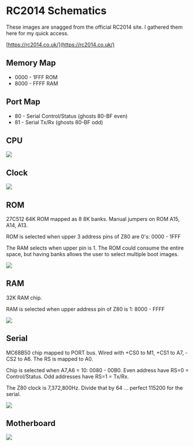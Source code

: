 # RC2014 Schematics

These images are snagged from the official RC2014 site. I gathered them here for my quick access.

[https://rc2014.co.uk/](https://rc2014.co.uk/)

## Memory Map
  - 0000 - 1FFF ROM
  - 8000 - FFFF RAM
  
## Port Map
  - 80 - Serial Control/Status (ghosts 80-BF even)
  - 81 - Serial Tx/Rx (ghosts 80-BF odd)

## CPU

![](docs/cpu.jpg)

## Clock

![](docs/clock.jpg)

## ROM

27C512 64K ROM mapped as 8 8K banks. Manual jumpers on ROM A15, A14, A13.

ROM is selected when upper 3 address pins of Z80 are 0's: 0000 - 1FFF

The RAM selects when upper pin is 1. The ROM could consume the entire space,
but having banks allows the user to select multiple boot images.

![](docs/rom.jpg)

## RAM

32K RAM chip.

RAM is selected when upper address pin of Z80 is 1: 8000 - FFFF

![](docs/ram.jpg)

## Serial

MC68B50 chip mapped to PORT bus. Wired with +CS0 to M1, +CS1 to A7, -CS2 to A6. The RS is
mapped to A0.

Chip is selected when A7,A6 = 10: 0080 - 00B0. Even address have RS=0 = Control/Status. Odd
addresses have RS=1 = Tx/Rx.

The Z80 clock is 7,372,800Hz. Divide that by 64 ... perfect 115200 for the serial.

![](docs/serial.jpg)

## Motherboard

![](docs/board.jpg)
